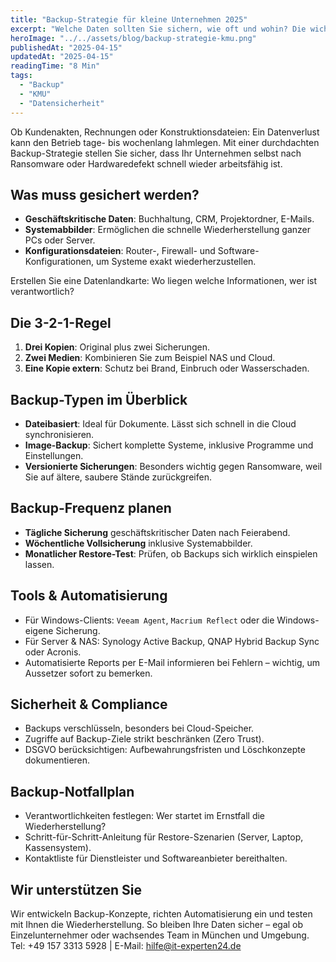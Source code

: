 ```yaml
---
title: "Backup-Strategie für kleine Unternehmen 2025"
excerpt: "Welche Daten sollten Sie sichern, wie oft und wohin? Die wichtigsten Backup-Konzepte für Selbstständige und KMU."
heroImage: "../../assets/blog/backup-strategie-kmu.png"
publishedAt: "2025-04-15"
updatedAt: "2025-04-15"
readingTime: "8 Min"
tags:
  - "Backup"
  - "KMU"
  - "Datensicherheit"
---
```


Ob Kundenakten, Rechnungen oder Konstruktionsdateien: Ein Datenverlust kann den Betrieb tage- bis wochenlang lahmlegen. Mit einer durchdachten Backup-Strategie stellen Sie sicher, dass Ihr Unternehmen selbst nach Ransomware oder Hardwaredefekt schnell wieder arbeitsfähig ist.

## Was muss gesichert werden?

- **Geschäftskritische Daten**: Buchhaltung, CRM, Projektordner, E-Mails.
- **Systemabbilder**: Ermöglichen die schnelle Wiederherstellung ganzer PCs oder Server.
- **Konfigurationsdateien**: Router-, Firewall- und Software-Konfigurationen, um Systeme exakt wiederherzustellen.

Erstellen Sie eine Datenlandkarte: Wo liegen welche Informationen, wer ist verantwortlich?

## Die 3-2-1-Regel

1. **Drei Kopien**: Original plus zwei Sicherungen.
2. **Zwei Medien**: Kombinieren Sie zum Beispiel NAS und Cloud.
3. **Eine Kopie extern**: Schutz bei Brand, Einbruch oder Wasserschaden.

## Backup-Typen im Überblick

- **Dateibasiert**: Ideal für Dokumente. Lässt sich schnell in die Cloud synchronisieren.
- **Image-Backup**: Sichert komplette Systeme, inklusive Programme und Einstellungen.
- **Versionierte Sicherungen**: Besonders wichtig gegen Ransomware, weil Sie auf ältere, saubere Stände zurückgreifen.

## Backup-Frequenz planen

- **Tägliche Sicherung** geschäftskritischer Daten nach Feierabend.
- **Wöchentliche Vollsicherung** inklusive Systemabbilder.
- **Monatlicher Restore-Test**: Prüfen, ob Backups sich wirklich einspielen lassen.

## Tools & Automatisierung

- Für Windows-Clients: `Veeam Agent`, `Macrium Reflect` oder die Windows-eigene Sicherung.
- Für Server & NAS: Synology Active Backup, QNAP Hybrid Backup Sync oder Acronis.
- Automatisierte Reports per E-Mail informieren bei Fehlern – wichtig, um Aussetzer sofort zu bemerken.

## Sicherheit & Compliance

- Backups verschlüsseln, besonders bei Cloud-Speicher.
- Zugriffe auf Backup-Ziele strikt beschränken (Zero Trust).
- DSGVO berücksichtigen: Aufbewahrungsfristen und Löschkonzepte dokumentieren.

## Backup-Notfallplan

- Verantwortlichkeiten festlegen: Wer startet im Ernstfall die Wiederherstellung?
- Schritt-für-Schritt-Anleitung für Restore-Szenarien (Server, Laptop, Kassensystem).
- Kontaktliste für Dienstleister und Softwareanbieter bereithalten.

## Wir unterstützen Sie

Wir entwickeln Backup-Konzepte, richten Automatisierung ein und testen mit Ihnen die Wiederherstellung. So bleiben Ihre Daten sicher – egal ob Einzelunternehmer oder wachsendes Team in München und Umgebung. Tel: +49 157 3313 5928 | E-Mail: hilfe@it-experten24.de
